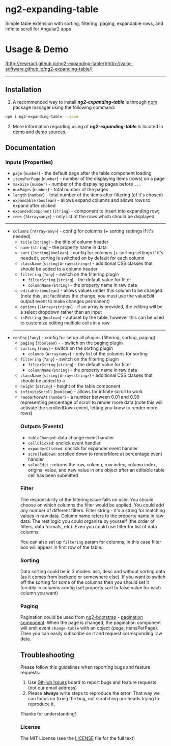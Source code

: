 # ng2-expanding-table
Simple table extension with sorting, filtering, paging, expandable rows, and infinite scroll for Angular2 apps

# Usage & Demo
[http://reseract.github.io/ng2-expanding-table/](http://valor-software.github.io/ng2-expanding-table/)


- - -

## Installation

1. A recommended way to install ***ng2-expanding-table*** is through [npm](https://www.npmjs.com/search?q=ng2-expanding-table) package manager using the following command:

  ```bash
  npm i ng2-expanding-table --save
  ```
2. More information regarding using of ***ng2-expanding-table*** is located in
  [demo](http://reseract.github.io/ng2-expanding-table/) and [demo sources](https://github.com/reseract/ng2-expanding-table/tree/master/demo).

## Documentation

### Inputs (Properties)

- `page` (`number`) - the default page after the table component loading
- `itemsPerPage` (`number`) - number of the displaying items (rows) on a page
- `maxSize` (`number`) - number of the displaying pages before `...`
- `numPages` (`number`) - total number of the pages
- `length` (`number`) - total number of the items after filtering (of it's chosen)
- `expandable` (`boolean`) - allows expand columns and allows rows to expand after clicked
- `expandedComponent` (`string`) - component to insert into expanding row;
- `rows` (`?Array<any>`) - only list of the rows which should be displayed
---
- `columns` (`?Array<any>`) - config for columns (+ sorting settings if it's needed)
  - `title` (`string`) - the title of column header
  - `name` (`string`) - the property name in data
  - `sort` (`?string|boolean`) - config for columns (+ sorting settings if it's needed), sorting is switched on by default for each column
  - `className` (`string|Array<string>`) - additional CSS classes that should be added to a column header
  - `filtering` (`?any`) - switch on the filtering plugin
    - `filterString` (`string`) - the default value for filter
    - `columnName` (`string`) - the property name in raw data
  - `editable` (`boolean`) - allows values under this column to be changed (note this just facilitates the change, you must use the valueEdit output event to make changes permanent)
  - `options` (`?Array<string>`) - if an array is provided, the editing will be a select dropdown rather than an input
  - `isEditing` (`boolean`) - autoset by the table, however this can be used to customize editing multiple cells in a row
  ---
- `config` (`?any`) - config for setup all plugins (filtering, sorting, paging):
  - `paging` (`?boolean`) - - switch on the paging plugin
  - `sorting` (`?any`) - switch on the sorting plugin
    - `columns` (`Array<any>`) - only list of the columns for sorting
  - `filtering` (`?any`) - switch on the filtering plugin
    - `filterString` (`string`) - the default value for filter
    - `columnName` (`string`) - the property name in raw data
  - `className` (`string|Array<string>`) - additional CSS classes that should be added to a <table>
  - `height` (`string`) - height of the table component
  - `infiniteScroll` (`boolean`) - allows for infinite scroll to work
  - `renderMoreAt` (`number`) - a number between 0.01 and 0.99 representing percentage of scroll to render more data (note this will activate the scrolledDown event, letting you know to render more rows)

### Outputs (Events)

- `tableChanged`: data change event handler
- `cellClicked`: onclick event handler
- `expanderClicked`: onclick for expander event handler
- `scrolledDown`: scrolled down to renderMore at percentage event handler
- `valueEdit` : returns the row, column, row index, column index, original value, and new value in one object after an editable table cell has been submitted 

### Filter

The responsibility of the filtering issue falls on user. You should choose on which columns the filter would be applied. You could add any number of different filters.
Filter string - it's a string for matching values in raw data. Column name refers to the property name in raw data. The rest logic you could organize by yourself (the order of filters, data formats, etc). Even you could use filter for list of data columns.

You can also set up `filtering` param for columns, in this case filter box will appear in first row of the table.

### Sorting

Data sorting could be in 3 modes: asc, desc and without sorting data (as it comes from backend or somewhere else). If you want to switch off the sorting for some of the columns then you should set it forcibly in columns config (set property sort to false value for each column you want)

### Paging

Pagination could be used from [ng2-bootstrap](https://github.com/valor-software/ng2-bootstrap) - [pagination component](http://valor-software.github.io/ng2-bootstrap/#pagination). When the page is changed, the pagination component will emit event `change-table` with an object {page, itemsPerPage}. Then you can easily subscribe on it and request corresponding raw data.


## Troubleshooting

Please follow this guidelines when reporting bugs and feature requests:

1. Use [GitHub Issues](https://github.com/valor-software/ng2-expanding-table/issues) board to report bugs and feature requests (not our email address)
2. Please **always** write steps to reproduce the error. That way we can focus on fixing the bug, not scratching our heads trying to reproduce it.

Thanks for understanding!

### License

The MIT License (see the [LICENSE](https://github.com/valor-software/ng2-expanding-table/blob/master/LICENSE) file for the full text)
